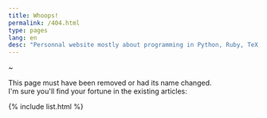 ```yaml
---
title: Whoops!
permalink: /404.html
type: pages
lang: en
desc: "Personnal website mostly about programming in Python, Ruby, TeX, R..."
---
```


~

This page must have been removed or had its name changed.<br/>
I'm sure you'll find your fortune in the existing articles:

{% include list.html %}
